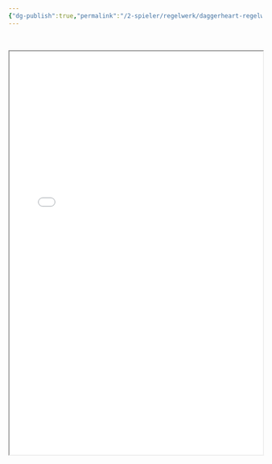 ```yaml
---
{"dg-publish":true,"permalink":"/2-spieler/regelwerk/daggerheart-regelwerk-eng/"}
---
```


$\quad$
$\quad$
<iframe src="/static/SRD_DH_ENG.pdf" width="100%" height="800px"></iframe>